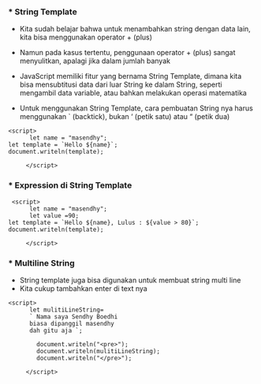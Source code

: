 ### * String Template

* Kita sudah belajar bahwa untuk menambahkan string dengan data lain, kita bisa menggunakan
  operator + (plus)
* Namun pada kasus tertentu, penggunaan operator + (plus) sangat menyulitkan, apalagi jika dalam
  jumlah banyak

* JavaScript memiliki fitur yang bernama String Template, dimana kita bisa mensubtitusi data dari
  luar String ke dalam String, seperti mengambil data variable, atau bahkan melakukan operasi
  matematika

* Untuk menggunakan String Template, cara pembuatan String nya harus menggunakan ` (backtick),
  bukan ‘ (petik satu) atau “ (petik dua)

```
<script>
      let name = "masendhy";
let template = `Hello ${name}`;
document.writeln(template);

     </script>
```

### * Expression di String Template

```
 <script>
      let name = "masendhy";
      let value =90;
let template = `Hello ${name}, Lulus : ${value > 80}`;
document.writeln(template);

     </script>
```

### * Multiline String

* String template juga bisa digunakan untuk membuat string multi line
* Kita cukup tambahkan enter di text nya

```
<script>
      let mulitiLineString=
      ` Nama saya Sendhy Boedhi
      biasa dipanggil masendhy
      dah gitu aja `;

        document.writeln("<pre>");
        document.writeln(mulitiLineString);
        document.writeln("</pre>");

     </script>
```
